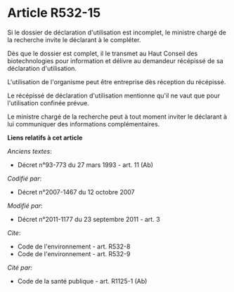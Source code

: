 # Article R532-15

Si le dossier de déclaration d'utilisation est incomplet, le ministre chargé de la recherche invite le déclarant à le
compléter. 

Dès que le dossier est complet, il le transmet au Haut Conseil des biotechnologies pour information et délivre au demandeur
récépissé de sa déclaration d'utilisation. 

L'utilisation de l'organisme peut être entreprise dès réception du récépissé. 

Le récépissé de déclaration d'utilisation mentionne qu'il ne vaut que pour l'utilisation confinée prévue. 

Le ministre chargé de la recherche peut à tout moment inviter le déclarant à lui communiquer des informations
complémentaires.

**Liens relatifs à cet article**

_Anciens textes_:

  - Décret n°93-773 du 27 mars 1993 - art. 11 (Ab)

_Codifié par_:

  - Décret n°2007-1467 du 12 octobre 2007

_Modifié par_:

  - Décret n°2011-1177 du 23 septembre 2011 - art. 3

_Cite_:

  - Code de l'environnement - art. R532-8
  - Code de l'environnement - art. R532-9

_Cité par_:

  - Code de la santé publique - art. R1125-1 (Ab)
